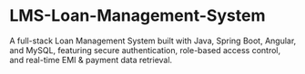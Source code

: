 # LMS-Loan-Management-System
A full-stack Loan Management System built with Java, Spring Boot, Angular, and MySQL, featuring secure authentication, role-based access control, and real-time EMI &amp; payment data retrieval.
